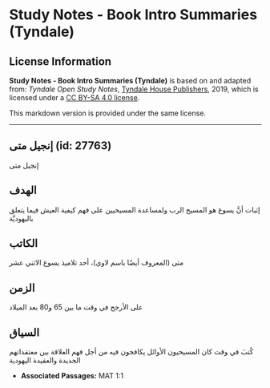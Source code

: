 # Study Notes - Book Intro Summaries (Tyndale)

## License Information

**Study Notes - Book Intro Summaries (Tyndale)** is based on and adapted from: _Tyndale Open Study Notes_, [Tyndale House Publishers](https://tyndaleopenresources.com/), 2019, which is licensed under a [CC BY-SA 4.0 license](https://creativecommons.org/licenses/by-sa/4.0/legalcode.en).

This markdown version is provided under the same license.



--------------------------------

## إنجيل متى (id: 27763)

إنجيل متى

الهدف
-----

إثبات أنَّ يسوع هو المسيح الرب ولمساعدة المسيحيين على فهم كيفية العيش فيما يتعلق باليهوديَّة

الكاتب
------

متى (المعروف أيضًا باسم لاوي)، أحد تلاميذ يسوع الاثني عشر

الزمن
-----

على الأرجح في وقت ما بين 65 و80 بعد الميلاد

السياق
------

كُتبَ في وقت كان المسيحيون الأوائل يكافحون فيه من أجل فهم العلاقة بين معتقداتهم الجديدة والعقيدة اليهودية

* **Associated Passages:** MAT 1:1

